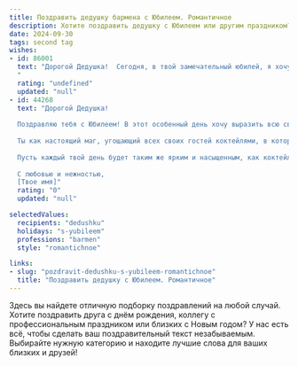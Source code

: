```yaml
---
title: Поздравить дедушку бармена с Юбилеем. Романтичное
description: Хотите поздравить дедушку с Юбилеем или другим праздником? Наш ИИ создаст незабываемое поздравление, а вы обязательно выделитесь среди других.  
date: 2024-09-30
tags: second tag
wishes:
- id: 86001
  text: "Дорогой Дедушка!  Сегодня, в твой замечательный юбилей, я хочу поднять бокал не за годы, прожитые за стойкой бара, а за ту непреходящую любовь к жизни, которую ты в них воплотил.  Твоя душа – будто самый изысканный коктейль, смешивающий  терпкость опыта, сладость воспоминаний и искрящийся оптимизм. Пусть этот юбилей станет  началом новой, восхитительной главы твоей жизни, наполненной  теплом,  радостью и нежностью близких людей.  С юбилеем, дорогой!
  "
  rating: "undefined"
  updated: "null"
- id: 44268
  text: "Дорогой Дедушка!
  
  Поздравляю тебя с Юбилеем! В этот особенный день хочу выразить всю свою любовь и глубочайшую благодарность за то, что ты есть в моей жизни. Твоя профессия бармена — это не просто работа, это искусство, в котором ты создаешь атмосферу уюта и радости, наполняя сердца людей теплом и положительными эмоциями.
  
  Ты как настоящий маг, угощающий всех своих гостей коктейлями, в которых смешиваются не только напитки, но и бесконечные истории, воспоминания и моменты счастья. Ты умеешь делать праздник для каждого, даря яркие эмоции и улыбки. И в этот день я хочу, чтобы этот праздник был только для тебя — чтобы ты чувствовал всю ту любовь и признательность, которую мы тебе дарим.
  
  Пусть каждый твой день будет таким же ярким и насыщенным, как коктейли, которые ты смешиваешь. Желаю здоровья, вдохновения и множество счастливых мгновений. Пусть каждая новая глава твоей жизни будет приветствоваться аплодисментами, а впереди ждут только радостные события.
  
  С любовью и нежностью,
  [Твое имя]"
  rating: "0"
  updated: "null"

selectedValues:
  recipients: "dedushku"
  holidays: "s-yubileem"
  professions: "barmen"
  style: "romantichnoe"

links:
- slug: "pozdravit-dedushku-s-yubileem-romantichnoe"
  title: "Поздравить дедушку с Юбилеем. Романтичное"
---
```


Здесь вы найдете отличную подборку поздравлений на любой случай. 
Хотите поздравить друга с днём рождения, коллегу с профессиональным праздником или близких с Новым годом? У нас есть всё, чтобы сделать ваш поздравительный текст незабываемым. Выбирайте нужную категорию и находите лучшие слова для ваших близких и друзей!
